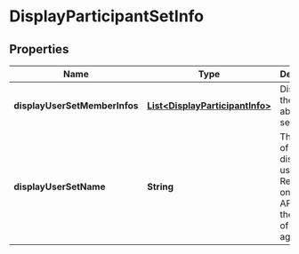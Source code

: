 
# DisplayParticipantSetInfo

## Properties
Name | Type | Description | Notes
------------ | ------------- | ------------- | -------------
**displayUserSetMemberInfos** | [**List&lt;DisplayParticipantInfo&gt;**](DisplayParticipantInfo.md) | Displays the info about user set |  [optional]
**displayUserSetName** | **String** | The name of the display user set. Returned only, if the API caller is the sender of agreement.  |  [optional]




